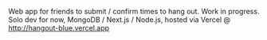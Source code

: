 Web app for friends to submit / confirm times to hang out. Work in progress. \
Solo dev for now, MongoDB / Next.js / Node.js, hosted via Vercel @ http://hangout-blue.vercel.app
